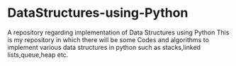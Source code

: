# DataStructures-using-Python
A repository regarding implementation of Data Structures using Python
This is my repository in which there will be some Codes  and algorithms to
implement various data structures in python such as stacks,linked lists,queue,heap etc.
